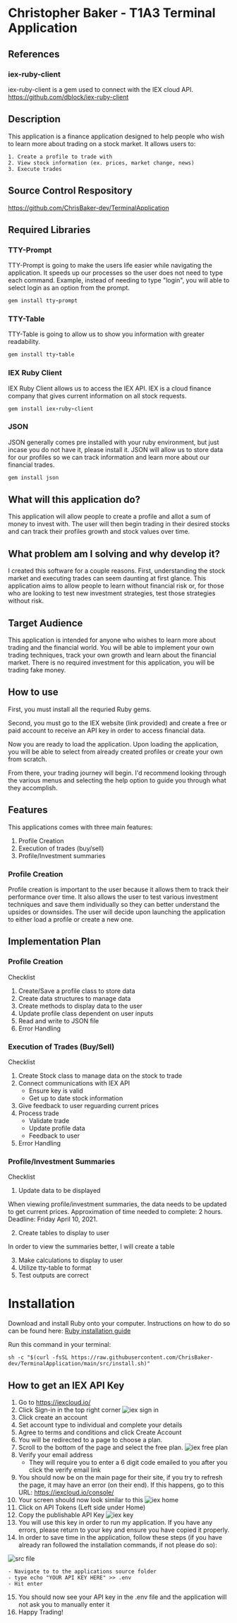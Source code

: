 # Christopher Baker - T1A3 Terminal Application


## References
### iex-ruby-client 
iex-ruby-client is a gem used to connect with the IEX cloud API. 
https://github.com/dblock/iex-ruby-client


## Description
This application is a finance application designed to help people who wish to learn more about trading on a stock market. It allows users to:

    1. Create a profile to trade with
    2. View stock information (ex. prices, market change, news)
    3. Execute trades

## Source Control Respository
https://github.com/ChrisBaker-dev/TerminalApplication



## Required Libraries
### TTY-Prompt
TTY-Prompt is going to make the users life easier while navigating the application. It speeds up our processes so the user does not need to type each command. Example, instead of needing to type "login", you will able to select login as an option from the prompt.
```ruby
gem install tty-prompt
```

### TTY-Table
TTY-Table is going to allow us to show you information with greater readability.
```ruby
gem install tty-table
```

### IEX Ruby Client
IEX Ruby Client allows us to access the IEX API. IEX is a cloud finance company that gives current information on all stock requests.
```ruby
gem install iex-ruby-client
```

### JSON
JSON generally comes pre installed with your ruby environment, but just incase you do not have it, please install it. JSON will allow us to store data for our profiles so we can track information and learn more about our financial trades.
```ruby
gem install json
```

## What will this application do?
This application will allow people to create a profile and allot a sum of money to invest with. The user will then begin trading in their desired stocks and can track their profiles growth and stock values over time.

## What problem am I solving and why develop it?
I created this software for a couple reasons. First, understanding the stock market and executing trades can seem daunting at first glance. This application aims to allow people to learn without financial risk or, for those who are looking to test new investment strategies, test those strategies without risk. 

## Target Audience
This application is intended for anyone who wishes to learn more about trading and the financial world. You will be able to implement your own trading techniques, track your own growth and learn about the financial market. There is no required investment for this application, you will be trading fake money.

## How to use
First, you must install all the requried Ruby gems.

Second, you must go to the IEX website (link provided) and create a free or paid account to receive an API key in order to access financial data.

Now you are ready to load the application.
Upon loading the application, you will be able to select from already created profiles or create your own from scratch. 

From there, your trading journey will begin. I'd recommend looking through the various menus and selecting the help option to guide you through what they accomplish.

## Features
This applications comes with three main features:
1. Profile Creation
2. Execution of trades (buy/sell)
3. Profile/Investment summaries

### Profile Creation
Profile creation is important to the user because it allows them to track their performance over time. It also allows the user to test various investment techniques and save them individually so they can better understand the upsides or downsides. The user will decide upon launching the application to either load a profile or create a new one. 


## Implementation Plan
### Profile Creation
Checklist
1. Create/Save a profile class to store data
2. Create data structures to manage data
3. Create methods to display data to the user
4. Update profile class dependent on user inputs
5. Read and write to JSON file
6. Error Handling

### Execution of Trades (Buy/Sell)
Checklist
1. Create Stock class to manage data on the stock to trade
2. Connect communications with IEX API
    - Ensure key is valid
    - Get up to date stock information
3. Give feedback to user reguarding current prices
4. Process trade
    - Validate trade
    - Update profile data
    - Feedback to user
5. Error Handling

### Profile/Investment Summaries
Checklist
1. Update data to be displayed 

When viewing profile/investment summaries, the data needs to be updated to get current prices. Approximation of time needed to complete: 2 hours. Deadline: Friday April 10, 2021.

2. Create tables to display to user

In order to view the summaries better, I will create a table 

3. Make calculations to display to user
4. Utilize tty-table to format
5. Test outputs are correct

# Installation

Download and install Ruby onto your computer. Instructions on how to do so can be found here: [Ruby installation guide](https://www.ruby-lang.org/en/documentation/installation/ "Ruby installation")

Run this command in your terminal:
```
sh -c "$(curl -fsSL https://raw.githubusercontent.com/ChrisBaker-dev/TerminalApplication/main/src/install.sh)"
```




## How to get an IEX API Key

1. Go to https://iexcloud.io/
2. Click Sign-in in the top right corner
![iex sign in](/docs/iex-sign-in.png)
3. Click create an account
4. Set account type to individual and complete your details
5. Agree to terms and conditions and click Create Account
6. You will be redirected to a page to choose a plan.
7. Scroll to the bottom of the page and select the free plan.
![iex free plan](/docs/iex-free-plan.png)
8. Verify your email address
    - They will require you to enter a 6 digit code emailed to you after you click the verify email link
9. You should now be on the main page for their site, if you try to refresh the page, it may have an error (on their end). If this happens, go to this URL: https://iexcloud.io/console/
10. Your screen should now look similar to this
![iex home](/docs/iex-home.png)
11. Click on API Tokens (Left side under Home)
12. Copy the publishable API Key
![iex key](/docs/iex-key.png)
13. You will use this key in order to run my application. If you have any errors, please return to your key and ensure you have copied it properly.
14. In order to save time in the application, follow these steps (if you have already ran followed the installation commands, if not please do so):

![src file](/docs/src-file.png)

    - Navigate to to the applications source folder
    - type echo "YOUR API KEY HERE" >> .env
    - Hit enter
15. You should now see your API key in the .env file and the application will not ask you to manually enter it
16. Happy Trading!
